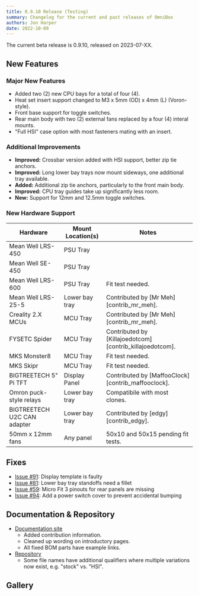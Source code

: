 ```yaml
---
title: 0.9.10 Release (Testing)
summary: Changelog for the current and past releases of OmniBox
authors: Jon Harper
date: 2022-10-09
---
```


The current beta release is 0.9.10, released on 2023-07-XX.

## New Features

### Major New Features

- Added two (2) new CPU bays for a total of four (4).
- Heat set insert support changed to M3 x 5mm (OD) x 4mm (L) (Voron-style).
- Front base support for toggle switches.
- Rear main body with two (2) external fans replaced by a four (4) interal mounts.
- "Full HSI" case option with most fasteners mating with an insert.

### Additional Improvements

- **Improved:** Crossbar version added with HSI support, better zip tie anchors.
- **Improved:** Long lower bay trays now mount sideways, one additional tray available.
- **Added:** Additional zip tie anchors, particularly to the front main body.
- **Improved:** CPU tray guides take up significantly less room.
- **New:** Support for 12mm and 12.5mm toggle switches.

### New Hardware Support

| Hardware                          | Mount Location(s) | Notes |
|-----------------------------------|-------------------|-------|
| Mean Well LRS-450                 | PSU Tray          | |
| Mean Well SE-450                  | PSU Tray          | |
| Mean Well LRS-600                 | PSU Tray          | Fit test needed. |
| Mean Well LRS-25-5                | Lower bay tray    | Contributed by [Mr Meh][contrib_mr_meh]. |
| Creality 2.X MCUs                 | MCU Tray          | Contributed by [Mr Meh][contrib_mr_meh]. |
| FYSETC Spider                     | MCU Tray          | Contributed by [Killajoedotcom][contrib_killajoedotcom]. |
| MKS Monster8                      | MCU Tray          | Fit test needed. |
| MKS Skipr                         | MCU Tray          | Fit test needed. |
| BIGTREETECH 5" Pi TFT             | Display Panel     | Contributed by [MaffooClock][contrib_maffooclock]. |
| Omron puck-style relays           | Lower bay tray    | Compatibile with most clones. |
| BIGTREETECH U2C CAN adapter       | Lower bay tray    | Contributed by [edgy][contrib_edgy]. |
| 50mm x 12mm fans                  | Any panel         | 50x10 and 50x15 pending fit tests. |

## Fixes

- [Issue #91][1]: Display template is faulty
- [Issue #81][2]: Lower bay tray standoffs need a fillet
- [Issue #59][3]: Micro Fit 3 pinouts for rear panels are missing
- [Issue #94][4]: Add a power switch cover to prevent accidental bumping

## Documentation & Repository

- [Documentation site](https://jon-harper.github.io/OmniBox)
    - Added contribution information.
    - Cleaned up wording on introductory pages.
    - All fixed BOM parts have example links.
- [Repository](https://github.com/jon-harper/OmniBox)
    - Some file names have additional qualifiers where multiple variations now exist, e.g. "stock" vs. "HSI".
    
## Gallery


[1]: https://github.com/jon-harper/OmniBox/issues/91
[2]: https://github.com/jon-harper/OmniBox/issues/81
[3]: https://github.com/jon-harper/OmniBox/issues/59
[4]: https://github.com/jon-harper/OmniBox/issues/94